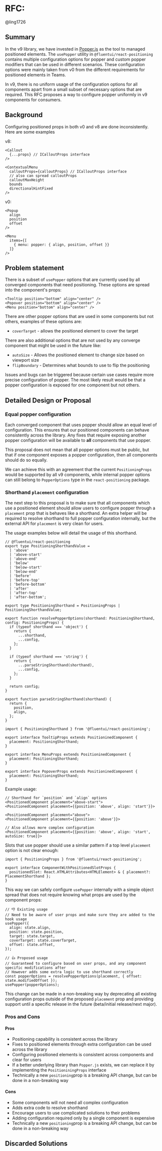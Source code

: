 # RFC:

@ling1726

## Summary

In the v9 library, we have invested in [Popper.js](https://popper.js.org/) as the tool to managed positioned elements.
The `usePopper` utility in `@fluentui/react-positioning` contains multiple configuration options for popper and custom
popper modifiers that can be used in different scenarios. These configuration options were mainly taken from v0 from
the different requirements for positioned elements in Teams.

In v9, there is no uniform usage of the configuration options for all components apart from a small subset of necessary
options that are required. This RFC proposes a way to configure popper uniformly in v9 components for consumers.

## Background

Configuring positioned props in both v0 and v8 are done inconsistently. Here are some examples

v8:

```tsx
<Callout
  {...props} // ICalloutProps interface
/>

<ContextualMenu
  calloutProps={calloutProps} // ICalloutProps interface
  // also can spread calloutProps
  calloutMaxHeight
  bounds
  directionalHintFixed
/>
```

v0:

```tsx
<Popup
  align
  position
  offset
/>

<Menu
  items={[
    { menu: popper: { align, position, offset }}
  ]}
/>
```

## Problem statement

There is a subset of `usePopper` options that are currently used by all converged components that need positioning.
These options are spread into the component's props:

```tsx
<Tooltip position="bottom" align="center" />
<Popover position="bottom" align="center" />
<Menu position="bottom" align="center" />
```

There are other popper options that are used in some components but not others, examples of these options are:

- `coverTarget` - allows the positioned element to cover the target

There are also additional options that are not used by any converge component that might be used in the future like:

- `autoSize` - Allows the positioned element to change size based on viewport size
- `flipBoundary` - Determines what bounds to use to flip the positioning

Issues and bugs can be triggered because certain use cases require more precise configuration of popper. The most likely
result would be that a popper configuration is exposed for one component but not others.

## Detailed Design or Proposal

### Equal popper configuration

Each converged component that uses popper should allow an equal level of configuration. This ensures that our positioned
components can behave consistently across the library. Any fixes that require exposing another popper configuration will
be available to **all** components that use popper.

This proposal does not mean that all popper options must be public, but that if one component exposes a popper configuration,
then all components should do so equally.

We can achieve this with an agreement that the current `PositioningProps` would be supported by all v9 components, while
internal popper options can still belong to `PopperOptions` type in the `react-positioning` package.

### Shorthand `placement` configuration

The next step to this proposal is to make sure that all components which use a positioned element should allow users
to configure popper through a `placement` prop that is behaves like a shorthand. An extra helper will be required to resolve
shorthand to full popper configuration internally, but the external API for `placement` is very clean for users.

The usage examples below will detail the usage of this shorthand.

```tsx
// @fluentui/react-positioning
export type PositioningShorthandValue =
  | 'above'
  | 'above-start'
  | 'above-end'
  | 'below'
  | 'below-start'
  | 'below-end'
  | 'before'
  | 'before-top'
  | 'before-bottom'
  | 'after'
  | 'after-top'
  | 'after-bottom';

export type PositioningShorthand = PositioningProps | PositioningShorthandValue;

export function resolvePopperOptions(shorthand: PositioningShorthand, config: PositioningProps) {
  if (typeof shorthand === 'object') {
    return {
      ...shorthand,
      ...config,
    };
  }

  if (typeof shorthand === 'string') {
    return {
      ...parseStringShorthand(shorthand),
      ...config,
    };
  }

  return config;
}

export function parseStringShorthand(shorthand) {
  return {
    position,
    align,
  };
}
```

```tsx
import { PositioningShorthand } from '@fluentui/react-positioning';

export interface TooltipProps extends PositioninedComponent {
  placement: PositioningShorthand;
}

export interface MenuProps extends PositioninedComponent {
  placement: PositioningShorthand;
}

export interface PopoverProps extends PositioninedComponent {
  placement: PositioningShorthand;
}
```

Example usage:

```tsx
// Shorthand for `position` and `align` options
<PositionedComponent placement="above-start">
<PositionedComponent placement={{position: 'above', align: 'start'}}>

<PositionedComponent placement="above">
<PositionedComponent placement={{position: 'above'}}>

// Also allows more complex configuration
<PositionedComponent placement={{position: 'above', align: 'start', autoSize: true}}>
```

Slots that use popper should use a similar pattern if a top level `placement` option is not clear enough:

```tsx
import { PositioningProps } from '@fluentui/react-positioning';

export interface ComponentWithPositionedSlotProps {
  positionedSlot: React.HTMLAttributes<HTMLElement> & { placement?: PlacementShorthand };
}
```

This way we can safely configure `usePopper` internally with a simple object spread that does not require knowing what
props are used by the component props:

```tsx
// 👎 Existing usage
// Need to be aware of user props and make sure they are added to the hook usage
usePopper({
  align: state.align,
  position: state.position,
  target: state.target,
  coverTarget: state.coverTarget,
  offset: state.offset,
});

// 👍 Proposed usage
// Guaranteed to configure based on user props, and any component specific modifications after
// However adds some extra logic to use shorthand correctly
const popperOptions = resolvePopperOptions(placement, { offset: state.modifiedOffset });
usePopper(popperOptions);
```

This change can be made in a non-breaking way by deprecating all existing configuration props outside of the proposed
`placement` prop and providing support until a specific release in the future (beta/initial release/next major).

### Pros and Cons

#### Pros

- Positioning capability is consistent across the library
- Fixes to positioned elements through extra configuration can be used across the library
- Configuring positioned elements is consistent across components and clear for users
- If a better underlying library than `Popper.js` exists, we can replace it by implementing the `PositioniningProps` interface
- Technically a new `positioning`prop is a breaking API change, but can be done in a non-breaking way

#### Cons

- Some components will not need all complex configuration
- Adds extra code to resolve shorthand
- Encourage users to use complicated solutions to their problems
- Adding configuration required only by a single component is expensive
- Technically a new `positioning`prop is a breaking API change, but can be done in a non-breaking way

## Discarded Solutions

<!-- As you enumerate possible solutions, try to keep track of the discarded ones. This should include why we discarded the solution. -->

